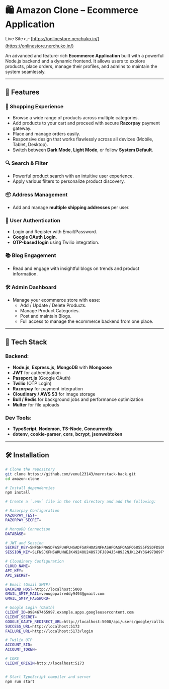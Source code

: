 # 🛍️ Amazon Clone – Ecommerce Application

Live Site 👉 [https://onlinestore.nerchuko.in/](https://onlinestore.nerchuko.in/)

An advanced and feature-rich **Ecommerce Application** built with a powerful Node.js backend and a dynamic frontend. It allows users to explore products, place orders, manage their profiles, and admins to maintain the system seamlessly.

---

## 🚀 Features

### 🛒 Shopping Experience
- Browse a wide range of products across multiple categories.
- Add products to your cart and proceed with secure **Razorpay** payment gateway.
- Place and manage orders easily.
- Responsive design that works flawlessly across all devices (Mobile, Tablet, Desktop).
- Switch between **Dark Mode**, **Light Mode**, or follow **System Default**.

### 🔍 Search & Filter
- Powerful product search with an intuitive user experience.
- Apply various filters to personalize product discovery.

### 📦 Address Management
- Add and manage **multiple shipping addresses** per user.

### 🔐 User Authentication
- Login and Register with Email/Password.
- **Google OAuth Login**.
- **OTP-based login** using Twilio integration.

### 📚 Blog Engagement
- Read and engage with insightful blogs on trends and product information.

### 🛠️ Admin Dashboard
- Manage your ecommerce store with ease:
  - Add / Update / Delete Products.
  - Manage Product Categories.
  - Post and maintain Blogs.
  - Full access to manage the ecommerce backend from one place.

---

## 🧱 Tech Stack

### Backend:
- **Node.js**, **Express.js**, **MongoDB** with **Mongoose**
- **JWT** for authentication
- **Passport.js** (Google OAuth)
- **Twilio** (OTP Login)
- **Razorpay** for payment integration
- **Cloudinary / AWS S3** for image storage
- **Bull / Redis** for background jobs and performance optimization
- **Multer** for file uploads

### Dev Tools:
- **TypeScript**, **Nodemon**, **TS-Node**, **Concurrently**
- **dotenv**, **cookie-parser**, **cors**, **bcrypt**, **jsonwebtoken**

---

## 🛠️ Installation

```bash
# Clone the repository
git clone https://github.com/venu123143/mernstack-back.git
cd amazon-clone

# Install dependencies
npm install

# Create a `.env` file in the root directory and add the following:

# Razorpay Configuration
RAZORPAY_TEST=
RAZORPAY_SECRET=

# MongoDB Connection
DATABASE=

# JWT and Session
SECRET_KEY=SNFSHFNASDFASFUHFUHSADFSAFHOASNFHASHFOASFOASFO685S5F5SDFDSDF
SESSION_KEY=SLFNSJKFHSWRUHWEJK4924OU24897JFJ894J5489J2NJKL24Y3G497D89FYFJB872

# Cloudinary Configuration
CLOUD_NAME=
API_KEY=
API_SECRET=

# Email (Gmail SMTP)
BACKEND_HOST=http://localhost:5000
GMAIL_SMTP_MAIL=venugopalreddy9493@gmail.com
GMAIL_SMTP_PASSWORD=

# Google Login (OAuth)
CLIENT_ID=998467465997.example.apps.googleusercontent.com
CLIENT_SECRET=
GOOGLE_OAUTH_REDIRECT_URL=http://localhost:5000/api/users/google/callback
SUCCESS_URL=http://localhost:5173
FAILURE_URL=http://localhost:5173/login

# Twilio OTP
ACCOUNT_SID=
ACCOUNT_TOKEN=

# CORS
CLIENT_ORIGIN=http://localhost:5173


# Start TypeScript compiler and server
npm run start
